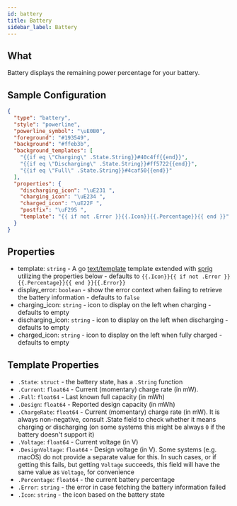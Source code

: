 ```yaml
---
id: battery
title: Battery
sidebar_label: Battery
---
```


## What

Battery displays the remaining power percentage for your battery.

## Sample Configuration

```json
{
  "type": "battery",
  "style": "powerline",
  "powerline_symbol": "\uE0B0",
  "foreground": "#193549",
  "background": "#ffeb3b",
  "background_templates": [
    "{{if eq \"Charging\" .State.String}}#40c4ff{{end}}",
    "{{if eq \"Discharging\" .State.String}}#ff5722{{end}}",
    "{{if eq \"Full\" .State.String}}#4caf50{{end}}"
  ],
  "properties": {
    "discharging_icon": "\uE231 ",
    "charging_icon": "\uE234 ",
    "charged_icon": "\uE22F ",
    "postfix": "\uF295 ",
    "template": "{{ if not .Error }}{{.Icon}}{{.Percentage}}{{ end }}"
  }
}
```

## Properties

- template: `string` - A go [text/template][go-text-template] template extended with [sprig][sprig] utilizing the
properties below - defaults to `{{.Icon}}{{ if not .Error }}{{.Percentage}}{{ end }}{{.Error}}`
- display_error: `boolean` - show the error context when failing to retrieve the battery information - defaults to `false`
- charging_icon: `string` - icon to display on the left when charging - defaults to empty
- discharging_icon: `string` - icon to display on the left when discharging - defaults to empty
- charged_icon: `string` - icon to display on the left when fully charged - defaults to empty

## Template Properties

- `.State`: `struct` - the battery state, has a `.String` function
- `.Current`: `float64` - Current (momentary) charge rate (in mW).
- `.Full`: `float64` - Last known full capacity (in mWh)
- `.Design`: `float64` - Reported design capacity (in mWh)
- `.ChargeRate`: `float64` - Current (momentary) charge rate (in mW). It is always non-negative, consult .State
field to check whether it means charging or discharging (on some systems this might be always `0` if the battery
doesn't support it)
- `.Voltage`: `float64` - Current voltage (in V)
- `.DesignVoltage`: `float64` - Design voltage (in V). Some systems (e.g. macOS) do not provide a separate
value for this. In such cases, or if getting this fails, but getting `Voltage` succeeds, this field will have
the same value as `Voltage`, for convenience
- `.Percentage`: `float64` - the current battery percentage
- `.Error`: `string` - the error in case fetching the battery information failed
- `.Icon`: `string` - the icon based on the battery state

[colors]: /docs/config-colors
[battery]: https://github.com/distatus/battery/blob/master/battery.go#L78
[go-text-template]: https://golang.org/pkg/text/template/
[sprig]: https://masterminds.github.io/sprig/
